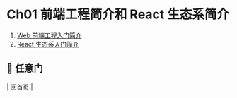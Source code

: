 # Ch01 前端工程简介和 React 生态系简介

1. [Web 前端工程入门简介](front-end-introduction.md)
2. [React 生态系入门简介](react-ecosystem-introduction.md)

## :door: 任意门
| [回首页](../../../tree/zh-CN/) |